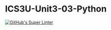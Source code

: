# ICS3U-Unit3-03-Python

[![GitHub's Super Linter](https://github.com/Ethan-Prieur1/ICS3U-Unit3-03-Python/workflows/GitHub's%20Super%20Linter/badge.svg)](https://github.com/Ethan-Prieur1/ICS3U-Unit3-03-Python/actions)
